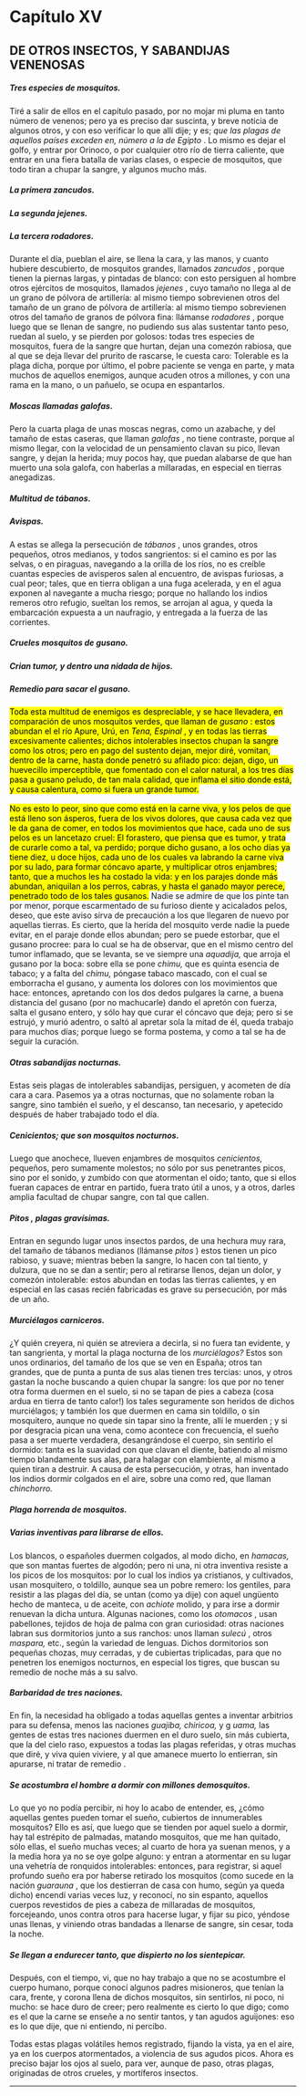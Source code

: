 # Capítulo XV
## DE OTROS INSECTOS, Y SABANDIJAS VENENOSAS

##### _Tres especies de mosquitos._  
Tiré a salir de ellos en el capítulo pasado, por no mojar mi pluma en tanto número de venenos; pero ya es preciso dar suscinta, y breve noticia de algunos otros, y con eso verificar lo que allí dije; y es; _que las plagas de aquellos países exceden en, número a la de Egipto_ . Lo mismo es dejar el golfo, y entrar por Orinoco, o por cualquier otro río de tierra caliente, que entrar en una fiera batalla de varias clases, o especie de mosquitos, que todo tiran a chupar la sangre, y algunos mucho más. 

##### _La primera zancudos._  
##### _La segunda jejenes._  
##### _La tercera rodadores._  
Durante el día, pueblan el aire, se llena la cara, y las manos, y cuanto hubiere descubierto, de mosquitos grandes, llamados _zancudos_ , porque tienen la piernas largas, y pintadas de blanco: con esto persiguen al hombre otros ejércitos de mosquitos, llamados _jejenes_ , cuyo tamaño no llega al de un grano de pólvora de artillería: al mismo tiempo sobrevienen otros del tamaño de un grano de pólvora de artillería: al mismo tiempo sobrevienen otros del tamaño de granos de pólvora fina: llámanse _rodadores_ , porque luego que se llenan de sangre, no pudiendo sus alas sustentar tanto peso, ruedan al suelo, y se pierden por golosos: todas tres especies de mosquitos, fuera de la sangre que hurtan, dejan una comezón rabiosa, que al que se deja llevar del prurito de rascarse, le cuesta caro: Tolerable es la plaga dicha, porque por último, el pobre paciente se venga en parte, y mata muchos de aquellos enemigos, aunque acuden otros a millones, y con una rama en la mano, o un pañuelo, se ocupa en espantarlos.

##### _Moscas llamadas galofas._  
Pero la cuarta plaga de unas moscas negras, como un azabache, y del tamaño de estas caseras, que llaman _galofas_ , no tiene contraste, porque al mismo llegar, con la velocidad de un pensamiento clavan su pico, llevan sangre, y dejan la herida; muy pocos hay, que puedan alabarse de que han muerto una sola galofa, con haberlas a millaradas, en especial en tierras anegadizas. 

##### _Multitud de tábanos._  
##### _Avispas._ 
A estas se allega la persecución de _tábanos_ , unos grandes, otros pequeños, otros medianos, y todos sangrientos: si el camino es por las selvas, o en piraguas, navegando a la orilla de los ríos, no es creíble cuantas especies de avisperos salen al encuentro, de avispas furiosas, a cual peor; tales, que en tierra obligan a una fuga acelerada, y en el agua exponen al navegante a mucha riesgo; porque no hallando los indios remeros otro refugio, sueltan los remos, se arrojan al agua, y queda la embarcación expuesta a un naufragio, y entregada a la fuerza de las corrientes.

##### _Crueles mosquitos de gusano._ 
##### _Crian tumor, y dentro una nidada de hijos._
##### _Remedio para sacar el gusano._  
<mark id="t2_cap15_c1" class="cita_animales">Toda esta multitud de enemigos es despreciable, y se hace llevadera, en comparación de unos mosquitos verdes, que llaman de _gusano_ : estos abundan el el río Apure, Urú, en _Tena, Espinal_ , y en todas las tierras excesivamente calientes; dichos intolerables insectos chupan la sangre como los otros; pero en pago del sustento dejan, mejor diré, vomitan, dentro de la carne, hasta donde penetró su afilado pico: dejan, digo, un huevecillo imperceptible, que fomentado con el calor natural, a los tres días pasa a gusano peludo, de tan mala calidad, que inflama el sitio donde está, y causa calentura, como si fuera un grande tumor. 
<br><br>
No es esto lo peor, sino que como está en la carne viva, y los pelos de que está lleno son ásperos, fuera de los vivos dolores, que causa cada vez que le da gana de comer, en todos los movimientos que hace, cada uno de sus pelos es un lancetazo cruel: El forastero, que piensa que es tumor, y trata de curarle como a tal, va perdido; porque dicho gusano, a los ocho días ya tiene diez, u doce hijos, cada uno de los cuales va labrando la carne viva por su lado, para formar cóncavo aparte, y multiplicar otros enjambres; tanto, que a muchos les ha costado la vida: y en los parajes donde más abundan, aniquilan a los perros, cabras, y hasta el ganado mayor perece, penetrado todo de los tales gusanos.</mark> Nadie se admire de que los pinte tan por menor, porque escarmentado de su furioso diente y acicalados pelos, deseo, que este aviso sirva de precaución a los que llegaren de nuevo por aquellas tierras. Es cierto, que la herida del mosquito verde nadie la puede evitar, en el paraje donde ellos abundan; pero se puede estorbar, que el gusano procree: para lo cual se ha de observar, que en el mismo centro del tumor inflamado, que se levanta, se ve siempre una _aquadija,_ que arroja el gusano por la boca: sobre ella se pone _chimu,_ que es quinta esencia de tabaco; y a falta del _chimu,_ póngase tabaco mascado, con el cual se emborracha el gusano, y aumenta los dolores con los movimientos que hace: entonces, apretando con los dos dedos pulgares la carne, a buena distancia del gusano (por no machucarle) dando el apretón con fuerza, salta el gusano entero, y sólo hay que curar el cóncavo que deja; pero si se estrujó, y murió adentro, o saltó al apretar sola la mitad de él, queda trabajo para muchos días; porque luego se forma postema, y como a tal se ha de seguir la curación. 

##### _Otras sabandijas nocturnas._ 
Estas seis plagas de intolerables sabandijas, persiguen, y acometen de día cara a cara. Pasemos ya a otras nocturnas, que no solamente roban la sangre, sino también el sueño, y el descanso, tan necesario, y apetecido después de haber trabajado todo el día.

##### _Cenicientos; que son mosquitos nocturnos._  
Luego que anochece, llueven enjambres de mosquitos _cenicientos,_ pequeños, pero sumamente molestos; no sólo por sus penetrantes picos, sino por el sonido, y zumbido con que atormentan el oído; tanto, que si ellos fueran capaces de entrar en partido, fuera trato útil a unos, y a otros, darles amplia facultad de chupar sangre, con tal que callen.

##### _Pitos , plagas gravísimas._  
Entran en segundo lugar unos insectos pardos, de una hechura muy rara, del tamaño de tábanos medianos (llámanse _pitos_ ) estos tienen un pico rabioso, y suave; mientras beben la sangre, lo hacen con tal tiento, y dulzura, que no se dan a sentir; pero al retirarse llenos, dejan un dolor, y comezón intolerable: estos abundan en todas las tierras calientes, y en especial en las casas recién fabricadas es grave su persecución, por más de un año.

##### _Murciélagos carniceros._  
¿Y quién creyera, ni quién se atreviera a decirla, si no fuera tan evidente, y tan sangrienta, y mortal la plaga nocturna de los _murciélagos?_ Estos son unos ordinarios, del tamaño de los que se ven en España; otros tan grandes, que de punta a punta de sus alas tienen tres tercias: unos, y otros gastan la noche buscando a quien chupar la sangre: los que por no tener otra forma duermen en el suelo, si no se tapan de pies a cabeza (cosa ardua en tierra de tanto calor!) los tales seguramente son heridos de dichos murciélagos; y también los que duermen en cama sin toldillo, o sin mosquitero, aunque no quede sin tapar sino la frente, allí le muerden ; y si por desgracia pican una vena, como acontece con frecuencia, el sueño pasa a ser muerte verdadera, desangrándose el cuerpo, sin sentirlo el dormido: tanta es la suavidad con que clavan el diente, batiendo al mismo tiempo blandamente sus alas, para halagar con elambiente, al mismo a quien tiran a destruir. A causa de esta persecución, y otras, han inventado los indios dormir colgados en el aire, sobre una como red, que llaman _chinchorro._

##### _Plaga horrenda de mosquitos._  
##### _Varias inventivas para librarse de ellos._  
Los blancos, o españoles duermen colgados, al modo dicho, en _hamacas,_ que son mantas fuertes de algodón; pero ni una, ni otra inventiva resiste a los picos de los mosquitos: por lo cual los indios ya cristianos, y cultivados, usan mosquitero, o toldillo, aunque sea un pobre remero: los gentiles, para resistir a las plagas del día, se untan (como ya dije) con aquel ungüento hecho de manteca, u de aceite, con _achiote_ molido, y para irse a dormir renuevan la dicha untura. Algunas naciones, como los _otomacos_ , usan pabellones, tejidos de hoja de palma con gran curiosidad: otras naciones labran sus dormitorios junto a sus ranchos: unos llaman _sulecú_ , otros _maspara,_ etc., según la variedad de lenguas. Dichos dormitorios son pequeñas chozas, muy cerradas, y de cubiertas triplicadas, para que no penetren los enemigos nocturnos, en especial los tigres, que buscan su remedio de noche más a su salvo.

##### _Barbaridad de tres naciones._  
En fin, la necesidad ha obligado a todas aquellas gentes a inventar arbitrios para su defensa, menos las naciones _guajiba, chiricoa,_ y g _uama,_ las gentes de estas tres naciones duermen en el duro suelo, sin más cubierta, que la del cielo raso, expuestos a todas las plagas referidas, y otras muchas que diré, y viva quien viviere, y al que amanece muerto lo entierran, sin apurarse, ni tratar de remedio .

##### _Se acostumbra el hombre a dormir con millones demosquitos._  
Lo que yo no podía percibir, ni hoy lo acabo de entender, es, ¿cómo aquellas gentes pueden tomar el sueño, cubiertos de innumerables mosquitos? Ello es así, que luego que se tienden por aquel suelo a dormir, hay tal estrépito de palmadas, matando mosquitos, que me han quitado, sólo ellas, el sueño muchas veces; al cuarto de hora ya suenan menos, y a la media hora ya no se oye golpe alguno: y entran a atormentar en su lugar una vehetría de ronquidos intolerables: entonces, para registrar, si aquel profundo sueño era por haberse retirado los mosquitos (como sucede en la nación _guarauna_ , que los destierran de casa con humo, según ya queda dicho) encendí varias veces luz, y reconocí, no sin espanto, aquellos cuerpos revestidos de pies a cabeza de millaradas de mosquitos, forcejeando, unos contra otros para hacerse lugar, y fijar su pico, yéndose unas llenas, y viniendo otras bandadas a llenarse de sangre, sin cesar, toda la noche. 

##### _Se llegan a endurecer tanto, que dispierto no los sientepicar._  
Después, con el tiempo, vi, que no hay trabajo a que no se acostumbre el cuerpo humano, porque conocí algunos padres misioneros, que tenían la cara, frente, y corona llena de dichos mosquitos, sin sentirlos, ni poco, ni mucho: se hace duro de creer; pero realmente es cierto lo que digo; como es el que la carne se enseñe a no sentir tantos, y tan agudos aguijones: eso es lo que dije, que ni entiendo, ni percibo.

Todas estas plagas volátiles hemos registrado, fijando la vista, ya en el aire, ya en los cuerpos atormentados, a violencia de sus agudos picos. Ahora es preciso bajar los ojos al suelo, para ver, aunque de paso, otras plagas, originadas de otros crueles, y mortíferos insectos.

* * *